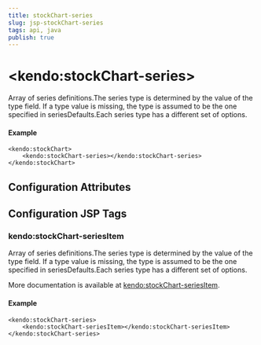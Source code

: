 ```yaml
---
title: stockChart-series
slug: jsp-stockChart-series
tags: api, java
publish: true
---
```


# \<kendo:stockChart-series\>

Array of series definitions.The series type is determined by the value of the type field.
If a type value is missing, the type is assumed to be the one specified in seriesDefaults.Each series type has a different set of options.

#### Example
    <kendo:stockChart>
        <kendo:stockChart-series></kendo:stockChart-series>
    </kendo:stockChart>

## Configuration Attributes


##  Configuration JSP Tags

### kendo:stockChart-seriesItem

Array of series definitions.The series type is determined by the value of the type field.
If a type value is missing, the type is assumed to be the one specified in seriesDefaults.Each series type has a different set of options.

More documentation is available at [kendo:stockChart-seriesItem](/api/wrappers/jsp/stockchart/seriesitem).

#### Example

    <kendo:stockChart-series>
        <kendo:stockChart-seriesItem></kendo:stockChart-seriesItem>
    </kendo:stockChart-series>

